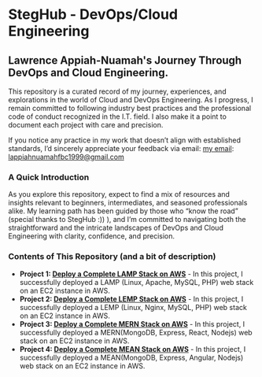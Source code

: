 # StegHub - DevOps/Cloud Engineering

## Lawrence Appiah-Nuamah's Journey Through DevOps and Cloud Engineering.

This repository is a curated record of my journey, experiences, and explorations in the world of Cloud and DevOps Engineering. As I progress, I remain committed to following industry best practices and the professional code of conduct recognized in the I.T. field. I also make it a point to document each project with care and precision.

If you notice any practice in my work that doesn’t align with established standards, I’d sincerely appreciate your feedback via email: [my email](lappiahnuamahfbc1999@gmail.com): lappiahnuamahfbc1999@gmail.com

### A Quick Introduction
As you explore this repository, expect to find a mix of resources and insights relevant to beginners, intermediates, and seasoned professionals alike. My learning path has been guided by those who “know the road” (special thanks to StegHub :)) ), and I’m committed to navigating both the straightforward and the intricate landscapes of DevOps and Cloud Engineering with clarity, confidence, and precision.

### Contents of This Repository (and a bit of description)

- **Project 1: [Deploy a Complete LAMP Stack on AWS](https://github.com/lappiahnuamah/DevOps-CloudEngr-StegHub/tree/main/1.LAMP_Stack)** - In this project, I successfully deployed a LAMP (Linux, Apache, MySQL, PHP) web stack on an EC2 instance in AWS.
- **Project 2: [Deploy a Complete LEMP Stack on AWS](https://github.com/lappiahnuamah/DevOps-CloudEngr-StegHub/tree/main/2.LEMP_Stack)** - In this project, I successfully deployed a LEMP (Linux, Nginx, MySQL, PHP) web stack on an EC2 instance in AWS.
- **Project 3: [Deploy a Complete MERN Stack on AWS](https://github.com/lappiahnuamah/DevOps-CloudEngr-StegHub/tree/main/3.MERN_Stack)** - In this project, I successfully deployed a MERN(MongoDB, Express, React, Nodejs) web stack on an EC2 instance in AWS.
- **Project 4: [Deploy a Complete MEAN Stack on AWS](https://github.com/lappiahnuamah/DevOps-CloudEngr-StegHub/tree/main/4.MEAN_Stack)** - In this project, I successfully deployed a MEAN(MongoDB, Express, Angular, Nodejs) web stack on an EC2 instance in AWS.